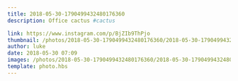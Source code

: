 ```yaml
---
title: 2018-05-30-1790499432480176360
description: Office cactus #cactus

link: https://www.instagram.com/p/BjZIb9ThPjo
thumbnail: /photos/2018-05-30-1790499432480176360/2018-05-30-1790499432480176360.jpg
author: luke
date: 2018-05-30 07:09
images: /photos/2018-05-30-1790499432480176360/2018-05-30-1790499432480176360.jpg
template: photo.hbs
---
```

